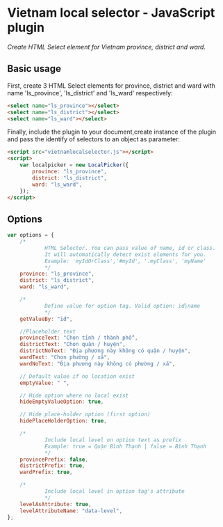 # Vietnam local selector - JavaScript plugin

_Create HTML Select element for Vietnam province, district and ward._

## Basic usage

First, create 3 HTML Select elements for province, district and ward with name 'ls_province', 'ls_district' and 'ls_ward' respectively:

```html
<select name="ls_province"></select>
<select name="ls_district"></select>
<select name="ls_ward"></select>
```

Finally, include the plugin to your document,create instance of the plugin and pass the identify of selectors to an object as parameter:

```html
<script src="vietnamlocalselector.js"></script>
<script>
    var localpicker = new LocalPicker({
        province: "ls_province",
        district: "ls_district",
        ward: "ls_ward",
    });
</script>
```

## Options

```javascript
var options = {
    /*
            HTML Selector. You can pass value of name, id or class. 
            It will automatically detect exist elements for you.
            Example: 'myIdOrClass','#myId', '.myClass', 'myName'
            */
    province: "ls_province",
    district: "ls_district",
    ward: "ls_ward",

    /*
            Define value for option tag. Valid option: id|name           
            */
    getValueBy: "id",

    //Placeholder text
    provinceText: "Chọn tỉnh / thành phố",
    districtText: "Chọn quận / huyện",
    districtNoText: "Địa phương này không có quận / huyện",
    wardText: "Chọn phường / xã",
    wardNoText: "Địa phương này không có phường / xã",

    // Default value if no location exist
    emptyValue: " ",

    // Hide option where no local exist
    hideEmptyValueOption: true,

    // Hide place-holder option (first option)
    hidePlaceHolderOption: true,

    /*
            Include local level on option text as prefix
            Example: true = Quận Bình Thạnh | false = Bình Thạnh
            */
    provincePrefix: false,
    districtPrefix: true,
    wardPrefix: true,

    /*
            Include local level in option tag's attribute
            */
    levelAsAttribute: true,
    levelAttributeName: "data-level",
};
```
